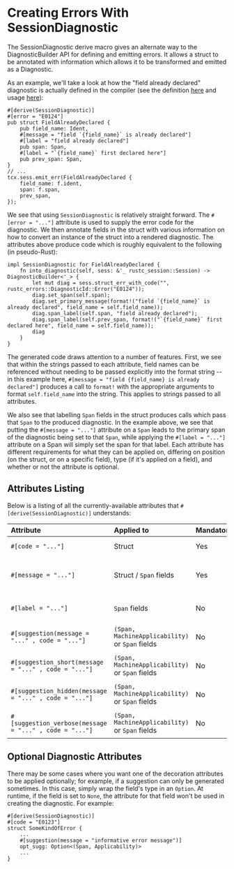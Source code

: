 # Creating Errors With SessionDiagnostic

The SessionDiagnostic derive macro gives an alternate way to the DiagnosticBuilder API for defining
and emitting errors.  It allows a struct to be annotated with information which allows it to be
transformed and emitted as a Diagnostic.

As an example, we'll take a look at how the "field already declared" diagnostic is actually defined
in the compiler (see the definition
[here](https://github.com/rust-lang/rust/blob/75042566d1c90d912f22e4db43b6d3af98447986/compiler/rustc_typeck/src/errors.rs#L65-L74)
and usage
[here](https://github.com/rust-lang/rust/blob/75042566d1c90d912f22e4db43b6d3af98447986/compiler/rustc_typeck/src/collect.rs#L863-L867)):

```rust,ignore
#[derive(SessionDiagnostic)]
#[error = "E0124"]
pub struct FieldAlreadyDeclared {
    pub field_name: Ident,
    #[message = "field `{field_name}` is already declared"]
    #[label = "field already declared"]
    pub span: Span,
    #[label = "`{field_name}` first declared here"]
    pub prev_span: Span,
}
// ...
tcx.sess.emit_err(FieldAlreadyDeclared {
    field_name: f.ident,
    span: f.span,
    prev_span,
});
```

We see that using `SessionDiagnostic` is relatively straight forward.  The `#[error = "..."]`
attribute is used to supply the error code for the diagnostic.  We then annotate fields in the
struct with various information on how to convert an instance of the struct into a rendered
diagnostic.  The attributes above produce code which is roughly equivalent to the following (in
pseudo-Rust):

```rust,ignore
impl SessionDiagnostic for FieldAlreadyDeclared {
    fn into_diagnostic(self, sess: &'_ rustc_session::Session) -> DiagnosticBuilder<'_> {
        let mut diag = sess.struct_err_with_code("", rustc_errors::DiagnosticId::Error("E0124"));
        diag.set_span(self.span);
        diag.set_primary_message(format!("field `{field_name}` is already declared", field_name = self.field_name));
        diag.span_label(self.span, "field already declared");
        diag.span_label(self.prev_span, format!("`{field_name}` first declared here", field_name = self.field_name));
        diag
    }
}
```

The generated code draws attention to a number of features.  First, we see that within the strings
passed to each attribute, field names can be referenced without needing to be passed
explicitly into the format string -- in this example here, `#[message = "field {field_name} is
already declared"]` produces a call to `format!` with the appropriate arguments to format
`self.field_name` into the string.  This applies to strings passed to all attributes.

We also see that labelling `Span` fields in the struct produces calls which pass that `Span` to the
produced diagnostic.  In the example above, we see that putting the `#[message = "..."]` attribute
on a `Span` leads to the primary span of the diagnostic being set to that `Span`, while applying the
`#[label = "..."]` attribute on a Span will simply set the span for that label.
Each attribute has different requirements for what they can be applied on, differing on position
(on the struct, or on a specific field), type (if it's applied on a field), and whether or not the
attribute is optional.

## Attributes Listing

Below is a listing of all the currently-available attributes that `#[derive(SessionDiagnostic)]`
understands:

Attribute                                               | Applied to                                        | Mandatory | Behaviour
:--------------                                         | :--------------------                             |:--------- | :---------
`#[code = "..."]`                                       | Struct                                            | Yes       | Sets the Diagnostic's error code
`#[message = "..."]`                                    | Struct / `Span` fields                            | Yes       | Sets the Diagnostic's primary message. If on `Span` field, also sets the Diagnostic's span.
`#[label = "..."]`                                      | `Span` fields                                     | No        | Equivalent to calling `span_label` with that Span and message.
`#[suggestion(message = "..." , code = "..."]`          | `(Span, MachineApplicability)` or `Span` fields   | No        | Equivalent to calling `span_suggestion`. Note `code` is optional.
`#[suggestion_short(message = "..." , code = "..."]`    | `(Span, MachineApplicability)` or `Span` fields   | No        | Equivalent to calling `span_suggestion_short`. Note `code` is optional.
`#[suggestion_hidden(message = "..." , code = "..."]`   | `(Span, MachineApplicability)` or `Span` fields   | No        | Equivalent to calling `span_suggestion_hidden`. Note `code` is optional.
`#[suggestion_verbose(message = "..." , code = "..."]`  | `(Span, MachineApplicability)` or `Span` fields   | No        | Equivalent to calling `span_suggestion_verbose`. Note `code` is optional.


## Optional Diagnostic Attributes

There may be some cases where you want one of the decoration attributes to be applied optionally;
for example, if a suggestion can only be generated sometimes. In this case, simply wrap the field's
type in an `Option`.  At runtime, if the field is set to `None`, the attribute for that field won't
be used in creating the diagnostic. For example:

```rust,ignored
#[derive(SessionDiagnostic)]
#[code = "E0123"]
struct SomeKindOfError {
    ...
    #[suggestion(message = "informative error message")]
    opt_sugg: Option<(Span, Applicability)>
    ...
}
```
